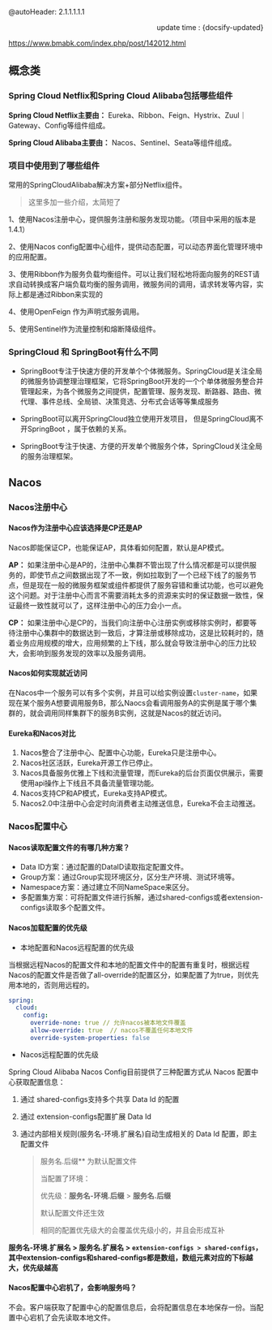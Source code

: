 @autoHeader: 2.1.1.1.1.1

<p align="right">update time : {docsify-updated}</p>



https://www.bmabk.com/index.php/post/142012.html

## 概念类

### Spring Cloud Netflix和Spring Cloud Alibaba包括哪些组件

**Spring Cloud Netflix主要由：** Eureka、Ribbon、Feign、Hystrix、Zuul｜Gateway、Config等组件组成。

**Spring Cloud Alibaba主要由：** Nacos、Sentinel、Seata等组件组成。

### 项目中使用到了哪些组件

常用的SpringCloudAlibaba解决方案+部分Netflix组件。

> 这里多加一些介绍，太简短了

1、使用Nacos注册中心，提供服务注册和服务发现功能。（项目中采用的版本是1.4.1）

2、使用Nacos config配置中心组件，提供动态配置，可以动态界面化管理环境中的应用配置。

3、使用Ribbon作为服务负载均衡组件。可以让我们轻松地将面向服务的REST请求自动转换成客户端负载均衡的服务调用，微服务间的调用，请求转发等内容，实际上都是通过Ribbon来实现的

4、使用OpenFeign 作为声明式服务调用。

5、使用Sentinel作为流量控制和熔断降级组件。

### SpringCloud 和 SpringBoot有什么不同

- SpringBoot专注于快速方便的开发单个个体微服务。SpringCloud是关注全局的微服务协调整理治理框架，它将SpringBoot开发的一个个单体微服务整合并管理起来，为各个微服务之间提供，配置管理、服务发现、断路器、路由、微代理、事件总线、全局锁、决策竞选、分布式会话等等集成服务

- SpringBoot可以离开SpringCloud独立使用开发项目， 但是SpringCloud离不开SpringBoot ，属于依赖的关系。
- SpringBoot专注于快速、方便的开发单个微服务个体，SpringCloud关注全局的服务治理框架。

## Nacos

### Nacos注册中心

#### Nacos作为注册中心应该选择是CP还是AP

Nacos即能保证CP，也能保证AP，具体看如何配置，默认是AP模式。

**AP：** 如果注册中心是AP的，注册中心集群不管出现了什么情况都是可以提供服务的，即使节点之间数据出现了不一致，例如拉取到了一个已经下线了的服务节点，但是现在一般的微服务框架或组件都提供了服务容错和重试功能，也可以避免这个问题。对于注册中心而言不需要消耗太多的资源来实时的保证数据一致性，保证最终一致性就可以了，这样注册中心的压力会小一点。

**CP：** 如果注册中心是CP的，当我们向注册中心注册实例或移除实例时，都要等待注册中心集群中的数据达到一致后，才算注册或移除成功，这是比较耗时的，随着业务应用规模的增大，应用频繁的上下线，那么就会导致注册中心的压力比较大，会影响到服务发现的效率以及服务调用。

#### Nacos如何实现就近访问

在Nacos中一个服务可以有多个实例，并且可以给实例设置`cluster-name`，如果现在某个服务A想要调用服务B，那么Naocs会看调用服务A的实例是属于哪个集群的，就会调用同样集群下的服务B实例，这就是Nacos的就近访问。

#### Eureka和Nacos对比

1. Nacos整合了注册中心、配置中心功能，Eureka只是注册中心。
2. Nacos社区活跃，Eureka开源工作已停止。
3. Nacos具备服务优雅上下线和流量管理，而Eureka的后台页面仅供展示，需要使用api操作上下线且不具备流量管理功能。
4. Nacos支持CP和AP模式，Eureka支持AP模式。
5. Nacos2.0中注册中心会定时向消费者主动推送信息，Eureka不会主动推送。

### Nacos配置中心

#### Nacos读取配置文件的有哪几种方案？

- Data ID方案：通过配置的DataID读取指定配置文件。
- Group方案：通过Group实现环境区分，区分生产环境、测试环境等。
- Namespace方案：通过建立不同NameSpace来区分。
- 多配置集方案：可将配置文件进行拆解，通过shared-configs或者extension-configs读取多个配置文件。

#### Nacos加载配置的优先级

- 本地配置和Nacos远程配置的优先级

当根据远程Nacos的配置文件和本地的配置文件中的配置有重复时，根据远程Nacos的配置文件是否做了all-override的配置区分，如果配置了为true，则优先用本地的，否则用远程的。

```yaml
spring:
  cloud:
    config:
      override-none: true // 允许nacos被本地文件覆盖
      allow-override: true  // nacos不覆盖任何本地文件
      override-system-properties: false  
```

- Nacos远程配置的优先级

Spring Cloud Alibaba Nacos Config目前提供了三种配置方式从 Nacos 配置中心获取配置信息：

1. 通过 shared-configs支持多个共享 Data Id 的配置

2. 通过 extension-configs配置扩展 Data Id

3. 通过内部相关规则(服务名-环境.扩展名)自动生成相关的 Data Id 配置，即主配置文件

   > 服务名.后缀** 为默认配置文件
   >
   > 当配置了环境：
   >
   > 优先级：**服务名-环境.后缀** > **服务名.后缀**
   >
   > 默认配置文件还生效
   >
   > 相同的配置优先级大的会覆盖优先级小的，并且会形成互补

**服务名-环境.扩展名 > 服务名.扩展名 > `extension-configs > shared-configs`，其中extension-configs和shared-configs都是数组，数组元素对应的下标越⼤，优先级越⾼**

#### Nacos配置中心宕机了，会影响服务吗？

不会。客户端获取了配置中心的配置信息后，会将配置信息在本地保存一份。当配置中心宕机了会先读取本地文件。